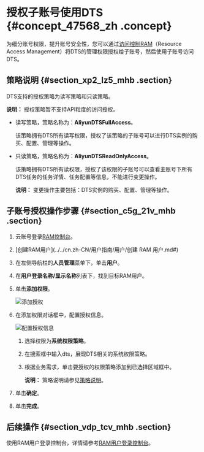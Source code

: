 # 授权子账号使用DTS {#concept_47568_zh .concept}

为细分账号权限，提升账号安全性，您可以通过[访问控制RAM](https://help.aliyun.com/document_detail/28627.html)（Resource Access Management）将DTS的管理权限授权给子账号，然后使用子账号访问DTS。

## 策略说明 {#section_xp2_lz5_mhb .section}

DTS支持的授权策略为读写策略和只读策略。

**说明：** 授权策略暂不支持API粒度的访问授权。

-   读写策略，策略名称为：**AliyunDTSFullAccess**。

    该策略拥有DTS所有读写权限，授权了该策略的子账号可以进行DTS实例的购买、配置、管理等操作。

-   只读策略，策略名称为：**AliyunDTSReadOnlyAccess**。

    该策略拥有DTS所有读权限，授权了该权限的子账号可以查看主账号下所有DTS任务的任务详情、任务配置等信息，不能进行变更操作。

    **说明：** 变更操作主要包括：DTS实例的购买、配置、管理等操作。


## 子账号授权操作步骤 {#section_c5g_21v_mhb .section}

1.  云账号登录[RAM控制台](https://ram.console.aliyun.com/)。
2.  [创建RAM用户](../../cn.zh-CN/用户指南/用户/创建 RAM 用户.md#)
3.  在左侧导航栏的**人员管理**菜单下，单击**用户**。
4.  在**用户登录名称/显示名称**列表下，找到目标RAM用户。
5.  单击**添加权限**。

    ![添加授权](http://static-aliyun-doc.oss-cn-hangzhou.aliyuncs.com/assets/img/17087/156456497245025_zh-CN.png)

6.  在添加权限对话框中，配置授权信息。

    ![配置授权信息](http://static-aliyun-doc.oss-cn-hangzhou.aliyuncs.com/assets/img/17087/156456497345026_zh-CN.png)

    1.  选择权限为**系统权限策略**。
    2.  在搜索框中输入dts，展现DTS相关的系统权限策略。
    3.  根据业务需求，单击要授权的权限策略添加到已选择区域框中。

        **说明：** 策略说明请参见[策略说明](#section_xp2_lz5_mhb)。

7.  单击**确定**。
8.  单击**完成**。

## 后续操作 {#section_vdp_tcv_mhb .section}

使用RAM用户登录控制台，详情请参考[RAM用户登录控制台](https://help.aliyun.com/document_detail/43640.html)。

